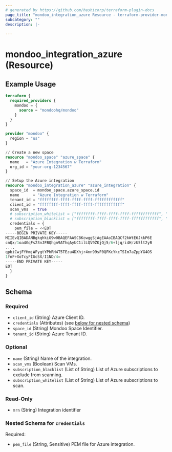 ```yaml
---
# generated by https://github.com/hashicorp/terraform-plugin-docs
page_title: "mondoo_integration_azure Resource - terraform-provider-mondoo"
subcategory: ""
description: |-
  
---
```


# mondoo_integration_azure (Resource)



## Example Usage

```terraform
terraform {
  required_providers {
    mondoo = {
      source = "mondoohq/mondoo"
    }
  }
}

provider "mondoo" {
  region = "us"
}

// Create a new space
resource "mondoo_space" "azure_space" {
  name   = "Azure Integration w Terraform"
  org_id = "your-org-1234567"
}

// Setup the Azure integration
resource "mondoo_integration_azure" "azure_integration" {
  space_id  = mondoo_space.azure_space.id
  name      = "Azure Integration w Terraform"
  tenant_id = "ffffffff-ffff-ffff-ffff-ffffffffffff"
  client_id = "ffffffff-ffff-ffff-ffff-ffffffffffff"
  scan_vms  = true
  # subscription_whitelist = ["ffffffff-ffff-ffff-ffff-ffffffffffff", "ffffffff-ffff-ffff-ffff-ffffffffffff"]
  # subscription_blacklist = ["ffffffff-ffff-ffff-ffff-ffffffffffff", "ffffffff-ffff-ffff-ffff-ffffffffffff"]
  credentials = {
    pem_file = <<EOT
-----BEGIN PRIVATE KEY-----
MIIEvQIBADANBgkqhkiG9w0BAQEFAASCBKcwggSjAgEAAoIBAQCf2kWtE6JkkP6E
cnQx/1oa4GqFs23nJFBQhgn9AThqAyUC1ilLQV9ZKjQj5/6+ljq/i4H/zU5lt2yB
....
qpbiCwjFYHmjWFygtYPhRH4T5TEzu4DXhjr4nn99sF0QFKcYkcTSIm7aZppYG4OS
1fnF+XoTcyFIGcSX/I1ND/4=
-----END PRIVATE KEY-----
EOT
  }
}
```

<!-- schema generated by tfplugindocs -->
## Schema

### Required

- `client_id` (String) Azure Client ID.
- `credentials` (Attributes) (see [below for nested schema](#nestedatt--credentials))
- `space_id` (String) Mondoo Space Identifier.
- `tenant_id` (String) Azure Tenant ID.

### Optional

- `name` (String) Name of the integration.
- `scan_vms` (Boolean) Scan VMs.
- `subscription_blacklist` (List of String) List of Azure subscriptions to exclude from scanning.
- `subscription_whitelist` (List of String) List of Azure subscriptions to scan.

### Read-Only

- `mrn` (String) Integration identifier

<a id="nestedatt--credentials"></a>
### Nested Schema for `credentials`

Required:

- `pem_file` (String, Sensitive) PEM file for Azure integration.
